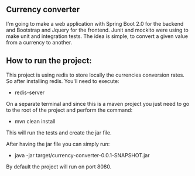 Currency converter
-----------------------------------------------------------

I'm going to make a web application with Spring Boot 2.0 for the backend and Bootstrap and Jquery for the frontend. Junit and mockito were using to make unit and integration tests.
The idea is simple, to convert a given value from a currency to another.

How to run the project:
-----------------------

This project is using redis to store locally the currencies conversion rates. So after installing redis. You'll need to execute:

* redis-server

On a separate terminal and since this is a maven project you just need to go to the root of the project and perform the command:

* mvn clean install


This will run the tests and create the jar file.

After having the jar file you can simply run:

* java -jar target/currency-converter-0.0.1-SNAPSHOT.jar

By default the project will run on port 8080.

